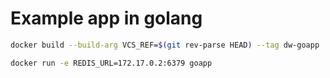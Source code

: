 # Example app in golang

```sh
docker build --build-arg VCS_REF=$(git rev-parse HEAD) --tag dw-goapp .
```

```sh
docker run -e REDIS_URL=172.17.0.2:6379 goapp
```
